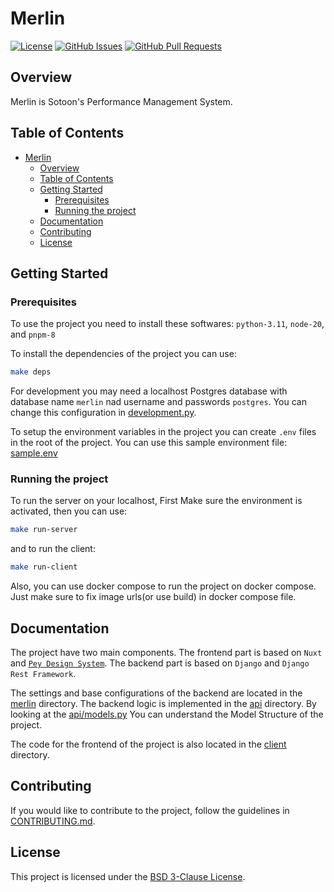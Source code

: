 # Merlin

[![License](https://img.shields.io/badge/license-BSD%203--Clause-blue.svg)](LICENSE)
[![GitHub Issues](https://img.shields.io/github/issues/sotoon/merlin)](https://github.com/sotoon/merlin)
[![GitHub Pull Requests](https://img.shields.io/github/issues-pr/sotoon/merlin)](https://github.com/sotoon/merlin/pulls)

## Overview

Merlin is Sotoon's Performance Management System.

## Table of Contents

- [Merlin](#merlin)
  - [Overview](#overview)
  - [Table of Contents](#table-of-contents)
  - [Getting Started](#getting-started)
    - [Prerequisites](#prerequisites)
    - [Running the project](#running-the-project)
  - [Documentation](#documentation)
  - [Contributing](#contributing)
  - [License](#license)

## Getting Started

### Prerequisites

To use the project you need to install these softwares: `python-3.11`, `node-20`, and `pnpm-8`

To install the dependencies of the project you can use:

```bash
make deps
```

For development you may need a localhost Postgres database with database name `merlin` nad username and passwords `postgres`. You can change this configuration in [development.py](merlin/settings/development.py).

To setup the environment variables in the project you can create `.env` files in the root of the project. You can use this sample environment file: [sample.env](sample.env)

### Running the project

To run the server on your localhost, First Make sure the environment is activated, then you can use:

```bash
make run-server
```

and to run the client:

```bash
make run-client
```

Also, you can use docker compose to run the project on docker compose. Just make sure to fix image urls(or use build) in docker compose file.

## Documentation

The project have two main components. The frontend part is based on `Nuxt` and [`Pey Design System`](https://pey.design/). The backend part is based on `Django` and `Django Rest Framework`.

The settings and base configurations of the backend are located in the [merlin](merlin) directory. The backend logic is implemented in the [api](api) directory. By looking at the [api/models.py](api/models.py) You can understand the Model Structure of the project.

The code for the frontend of the project is also located in the [client](client) directory.

## Contributing

If you would like to contribute to the project, follow the guidelines in [CONTRIBUTING.md](CONTRIBUTING.md).

## License

This project is licensed under the [BSD 3-Clause License](LICENSE).
